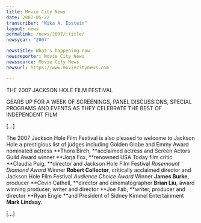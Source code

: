 ```yaml
---
title: Movie City News
date: 2007-05-22
transcriber: "Mika A. Epstein"
layout: news
permalink: /news/2007/:title/
newsyear: "2007"

newstitle: What's happening now
newsreporter: Movie City News
newssource: Movie City News
newsurl: https://www.moviecitynews.com

---
```


THE 2007 JACKSON HOLE FILM FESTIVAL

GEARS UP FOR A WEEK OF SCREENINGS,
PANEL DISCUSSIONS, SPECIAL PROGRAMS AND EVENTS
AS THEY CELEBRATE THE BEST OF INDEPENDENT FILM

[...]

The 2007 Jackson Hole Film Festival is also pleased to welcome to Jackson Hole a prestigious list of judges including Golden Globe and Emmy Award nominated actress **Thora Birch, **acclaimed actress and Screen Actors Guild Award winner **Jorja Fox, **renowned USA Today film critic **Claudia Puig, **director and Jackson Hole Film Festival *Rosemount Diamond Award* Winner **Robert Collector**, critically acclaimed director and Jackson Hole Film Festival *Audience Choice Award* Winner **James Burke**, producer **Cevin Cathell, **director and cinematographer **Brian Liu**, award winning producer, writer and director **Joe Fab, **writer, producer and director **Ryan Engle **and President of Sidney Kimmel Entertainment **Mark Lindsay**.

[...]
